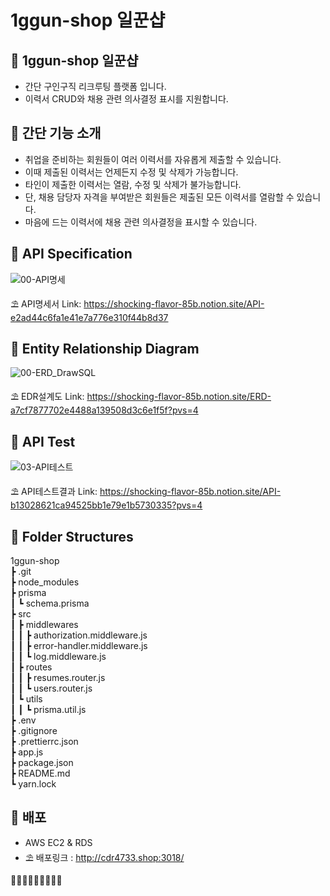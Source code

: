 # 1ggun-shop 일꾼샵

## 🍑 1ggun-shop 일꾼샵
- 간단 구인구직 리크루팅 플랫폼 입니다.
- 이력서 CRUD와 채용 관련 의사결정 표시를 지원합니다.

## 🍒 간단 기능 소개
- 취업을 준비하는 회원들이 여러 이력서를 자유롭게 제출할 수 있습니다.
- 이때 제출된 이력서는 언제든지 수정 및 삭제가 가능합니다.
- 타인이 제출한 이력서는 열람, 수정 및 삭제가 불가능합니다.
- 단, 채용 담당자 자격을 부여받은 회원들은 제출된 모든 이력서를 열람할 수 있습니다.
- 마음에 드는 이력서에 채용 관련 의사결정을 표시할 수 있습니다.

## 🍓 API Specification

![00-API명세](https://github.com/CDR4733/1ggun-shop/assets/166963977/4246cff9-4288-4f93-b7b1-e0689349ba58)


⛱️ API명세서 Link: https://shocking-flavor-85b.notion.site/API-e2ad44c6fa1e41e7a776e310f44b8d37


## 🥕 Entity Relationship Diagram

![00-ERD_DrawSQL](https://github.com/CDR4733/1ggun-shop/assets/166963977/4f0f435a-b2dc-47e5-879d-e735c27c5a54)


⛱️ EDR설계도 Link: https://shocking-flavor-85b.notion.site/ERD-a7cf7877702e4488a139508d3c6e1f5f?pvs=4


## 🍉 API Test

![03-API테스트](https://github.com/CDR4733/1ggun-shop/assets/166963977/ddcff004-af7a-4565-acad-995f9b454906)


⛱️ API테스트결과 Link: https://shocking-flavor-85b.notion.site/API-b13028621ca94525bb1e79e1b5730335?pvs=4


## 🍋 Folder Structures   
   
1ggun-shop   
 ┣ .git   
 ┣ node_modules   
 ┣ prisma   
 ┃ ┗ schema.prisma   
 ┣ src   
 ┃ ┣ middlewares   
 ┃ ┃ ┣ authorization.middleware.js   
 ┃ ┃ ┣ error-handler.middleware.js   
 ┃ ┃ ┗ log.middleware.js   
 ┃ ┣ routes   
 ┃ ┃ ┣ resumes.router.js   
 ┃ ┃ ┗ users.router.js   
 ┃ ┗ utils   
 ┃ ┃ ┗ prisma.util.js   
 ┣ .env   
 ┣ .gitignore   
 ┣ .prettierrc.json   
 ┣ app.js   
 ┣ package.json   
 ┣ README.md   
 ┗ yarn.lock   

## 🍌 배포
- AWS EC2 & RDS
- ⛱️ 배포링크 : http://cdr4733.shop:3018/

🍊🍋🍎🥭🍍🍑🍏🍒🍌

